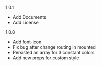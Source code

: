 1.0.1

- Add Documents
- Add License

1.0.8

- Add font-icon
- Fix bug after change routing in mounted
- Persisted an array for 3 constant colors
- Add new props for custom style